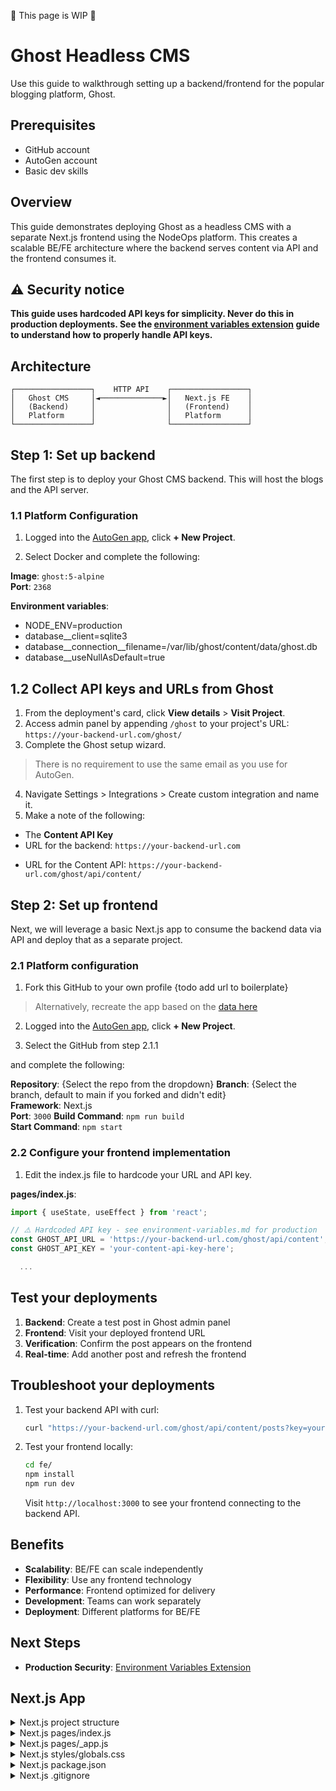 🚧 This page is WIP 🚧

# Ghost Headless CMS

Use this guide to walkthrough setting up a backend/frontend for the popular blogging platform, Ghost. 
<!-- add link to Ghost site or Ghost docs --> 

## Prerequisites

- GitHub account
- AutoGen account
- Basic dev skills

## Overview

This guide demonstrates deploying Ghost as a headless CMS with a separate Next.js frontend using the NodeOps platform. This creates a scalable BE/FE architecture where the backend serves content via API and the frontend consumes it.

## ⚠️ Security notice

**This guide uses hardcoded API keys for simplicity. Never do this in  production deployments. See the [environment variables extension](./environment-variables.md) guide to understand how to properly handle API keys.**

## Architecture

```
┌─────────────────┐    HTTP API    ┌─────────────────┐
│   Ghost CMS     │◄──────────────►│   Next.js FE    │
│   (Backend)     │                │   (Frontend)    │
│   Platform      │                │   Platform      │
└─────────────────┘                └─────────────────┘
```

## Step 1: Set up backend 

The first step is to deploy your Ghost CMS backend. This will host the blogs and the API server.

### 1.1 Platform Configuration

1. Logged into the [AutoGen app](https://autogen.nodeops.network/), click **+ New Project**. 

2. Select Docker and complete the following:

**Image**: `ghost:5-alpine`  
**Port**: `2368`

**Environment variables**:
  - NODE_ENV=production
  - database__client=sqlite3
  - database__connection__filename=/var/lib/ghost/content/data/ghost.db
  - database__useNullAsDefault=true

## 1.2 Collect API keys and URLs from Ghost

1. From the deployment's card, click **View details** > **Visit Project**.
2. Access admin panel by appending `/ghost` to your project's URL: `https://your-backend-url.com/ghost/`
3. Complete the Ghost setup wizard.
> There is no requirement to use the same email as you use for AutoGen.
4. Navigate Settings > Integrations > Create custom integration and name it.
5. Make a note of the following:
- The **Content API Key**
- URL for the backend: `https://your-backend-url.com`
<!-- - URL for the Admin Panel: `https://your-backend-url.com/ghost/` -->
- URL for the Content API: `https://your-backend-url.com/ghost/api/content/`

## Step 2: Set up frontend

Next, we will leverage a basic Next.js app to consume the backend data via API and deploy that as a separate project.

### 2.1 Platform configuration

1. Fork this GitHub to your own profile {todo add url to boilerplate}

> Alternatively, recreate the app based on the [data here](#nextjs-app)

2. Logged into the [AutoGen app](https://autogen.nodeops.network/), click **+ New Project**. 

3. Select the GitHub from step 2.1.1 
<!-- grab the details from other docs pages -->  and complete the following:

**Repository**: {Select the repo from the dropdown}
**Branch**: {Select the branch, default to main if you forked and didn't edit}  
**Framework**: Next.js  
**Port**: `3000`
**Build Command**: `npm run build`  
**Start Command**: `npm start`  


### 2.2 Configure your frontend implementation

1. Edit the index.js file to hardcode your URL and API key.

**pages/index.js**:
```javascript
import { useState, useEffect } from 'react';

// ⚠️ Hardcoded API key - see environment-variables.md for production
const GHOST_API_URL = 'https://your-backend-url.com/ghost/api/content';
const GHOST_API_KEY = 'your-content-api-key-here';

  ...

```

## Test your deployments

1. **Backend**: Create a test post in Ghost admin panel
2. **Frontend**: Visit your deployed frontend URL
3. **Verification**: Confirm the post appears on the frontend
4. **Real-time**: Add another post and refresh the frontend

## Troubleshoot your deployments

1. Test your backend API with curl:
   ```bash
   curl "https://your-backend-url.com/ghost/api/content/posts?key=your-content-api-key"
   ```

2. Test your frontend locally:
   ```bash
   cd fe/
   npm install
   npm run dev
   ```
   Visit `http://localhost:3000` to see your frontend connecting to the backend API.

## Benefits

- **Scalability**: BE/FE can scale independently
- **Flexibility**: Use any frontend technology
- **Performance**: Frontend optimized for delivery
- **Development**: Teams can work separately
- **Deployment**: Different platforms for BE/FE

## Next Steps

- **Production Security**: [Environment Variables Extension](./environment-variables.md)


## Next.js App

<details>
  <summary>Next.js project structure</summary>

```
fe/
├── pages/
│   ├── index.js      # Main page component
│   └── _app.js       # App configuration
├── styles/
│   └── globals.css   # Global styles
├── package.json      # Dependencies
└── .gitignore        # Excludes node_modules
```

</details>
<details>
  <summary>Next.js pages/index.js</summary>

```javascript
import { useState, useEffect } from 'react';

// ⚠️ Hardcoded API key - see environment-variables.md for production
const GHOST_API_URL = 'https://your-backend-url.com/ghost/api/content';
const GHOST_API_KEY = 'your-content-api-key-here';

async function fetchGhostData(endpoint) {
  try {
    const response = await fetch(`${GHOST_API_URL}/${endpoint}?key=${GHOST_API_KEY}`);
    if (!response.ok) {
      throw new Error(`HTTP error! status: ${response.status}`);
    }
    return await response.json();
  } catch (error) {
    console.error(`Error fetching ${endpoint}:`, error);
    return { errors: [{ message: `Failed to fetch ${endpoint}` }] };
  }
}

export default function Home() {
  const [posts, setPosts] = useState([]);
  const [site, setSite] = useState(null);
  const [loading, setLoading] = useState(true);
  const [error, setError] = useState(null);

  useEffect(() => {
    async function loadGhostContent() {
      try {
        const postsData = await fetchGhostData('posts');
        const siteData = await fetchGhostData('settings');

        if (postsData.errors || siteData.errors) {
          throw new Error(postsData.errors?.[0]?.message || siteData.errors?.[0]?.message);
        }

        setPosts(postsData.posts);
        setSite(siteData.settings);
      } catch (err) {
        setError(err.message);
      } finally {
        setLoading(false);
      }
    }
    loadGhostContent();
  }, []);

  if (loading) return <div className="loading">Loading Ghost content...</div>;
  if (error) return <div className="error">Error: {error}</div>;
  if (!site) return <div className="error">Site data not found.</div>;

  return (
    <div className="container">
      <header className="site-header">
        <h1>{site.title}</h1>
        <p>{site.description}</p>
      </header>

      <main className="posts-list">
        {posts.length > 0 ? (
          posts.map(post => (
            <article key={post.id} className="post-card">
              <h2>{post.title}</h2>
              <div dangerouslySetInnerHTML={{ __html: post.html }} />
            </article>
          ))
        ) : (
          <p>No posts found.</p>
        )}
      </main>

      <footer className="site-footer">
        <p>&copy; {new Date().getFullYear()} {site.title}</p>
      </footer>
    </div>
  );
}
```

</details>

<details>
  <summary>Next.js pages/_app.js</summary>

```javascript
import '../styles/globals.css';

function MyApp({ Component, pageProps }) {
  return <Component {...pageProps} />;
}

export default MyApp;
```

</details>

<details>
  <summary>Next.js styles/globals.css</summary>

```css
/* Global Styles */
* {
  margin: 0;
  padding: 0;
  box-sizing: border-box;
}

body {
  font-family: -apple-system, BlinkMacSystemFont, 'Segoe UI', 'Roboto', 'Oxygen',
    'Ubuntu', 'Cantarell', 'Fira Sans', 'Droid Sans', 'Helvetica Neue',
    sans-serif;
  -webkit-font-smoothing: antialiased;
  -moz-osx-font-smoothing: grayscale;
  line-height: 1.6;
  color: #333;
  background-color: #f8f9fa;
}

.container {
  max-width: 800px;
  margin: 0 auto;
  padding: 20px;
}

.site-header {
  text-align: center;
  margin-bottom: 40px;
  padding: 40px 0;
  background: white;
  border-radius: 8px;
  box-shadow: 0 2px 4px rgba(0,0,0,0.1);
}

.site-header h1 {
  font-size: 2.5rem;
  color: #2c3e50;
  margin-bottom: 10px;
}

.site-header p {
  font-size: 1.1rem;
  color: #7f8c8d;
}

.posts-list {
  margin-bottom: 40px;
}

.post-card {
  background: white;
  margin-bottom: 30px;
  padding: 30px;
  border-radius: 8px;
  box-shadow: 0 2px 4px rgba(0,0,0,0.1);
  transition: transform 0.2s ease;
}

.post-card:hover {
  transform: translateY(-2px);
  box-shadow: 0 4px 8px rgba(0,0,0,0.15);
}

.post-card h2 {
  font-size: 1.8rem;
  color: #2c3e50;
  margin-bottom: 15px;
}

.post-card p {
  color: #555;
  line-height: 1.7;
}

.site-footer {
  text-align: center;
  padding: 20px;
  color: #7f8c8d;
  background: white;
  border-radius: 8px;
  box-shadow: 0 2px 4px rgba(0,0,0,0.1);
}

.loading, .error {
  text-align: center;
  padding: 40px;
  font-size: 1.2rem;
}

.loading {
  color: #3498db;
}

.error {
  color: #e74c3c;
}
```

</details>

<details>
  <summary>Next.js package.json</summary>

```json
{
  "name": "ghost-frontend",
  "version": "1.0.0",
  "description": "Next.js frontend for Ghost BE/FE separation",
  "scripts": {
    "dev": "next dev",
    "build": "next build",
    "start": "next start",
    "lint": "next lint"
  },
  "dependencies": {
    "next": "^14.0.0",
    "react": "^18.0.0",
    "react-dom": "^18.0.0"
  },
  "engines": {
    "node": ">=18.0.0"
  }
}
```

</details>

<details>
  <summary>Next.js .gitignore</summary>

```
# Dependencies
node_modules/
npm-debug.log*

# Next.js
.next/
out/

# Environment variables
.env*

# IDE
.vscode/
.idea/
```

</details>
